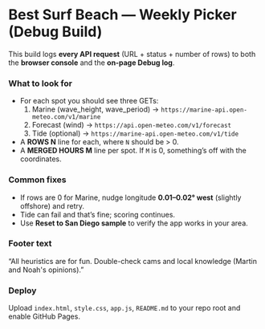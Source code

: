 # Best Surf Beach — Weekly Picker (Debug Build)

This build logs **every API request** (URL + status + number of rows) to both the **browser console** and the **on‑page Debug log**.

### What to look for
- For each spot you should see three GETs:
  1. Marine (wave_height, wave_period) → `https://marine-api.open-meteo.com/v1/marine`
  2. Forecast (wind) → `https://api.open-meteo.com/v1/forecast`
  3. Tide (optional) → `https://marine-api.open-meteo.com/v1/tide`
- A **ROWS N** line for each, where `N` should be > 0.
- A **MERGED HOURS M** line per spot. If `M` is 0, something’s off with the coordinates.

### Common fixes
- If rows are 0 for Marine, nudge longitude **0.01–0.02° west** (slightly offshore) and retry.
- Tide can fail and that’s fine; scoring continues.
- Use **Reset to San Diego sample** to verify the app works in your area.

### Footer text
“All heuristics are for fun. Double-check cams and local knowledge (Martin and Noah's opinions).”

### Deploy
Upload `index.html`, `style.css`, `app.js`, `README.md` to your repo root and enable GitHub Pages.
